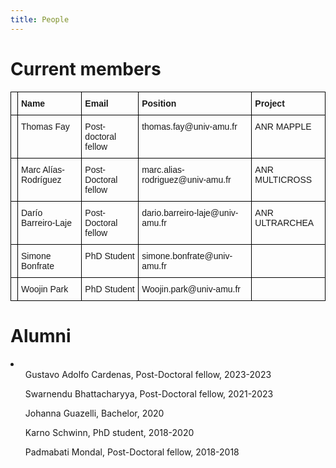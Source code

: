 ```yaml
---
title: People
---
```


<h1>Current members</h1> 
<style type="text/css">
.tg  {border-collapse:collapse;border-spacing:0;}
.tg td{border-color:black;border-style:solid;border-width:1px;font-family:Arial, sans-serif;font-size:14px;
  overflow:hidden;padding:10px 5px;word-break:normal;}
.tg th{border-color:black;border-style:solid;border-width:1px;font-family:Arial, sans-serif;font-size:14px;
  font-weight:normal;overflow:hidden;padding:10px 5px;word-break:normal;}
.tg .tg-1wig{font-weight:bold;text-align:left;vertical-align:top}
.tg .tg-0lax{text-align:left;vertical-align:top}
</style>
<table class="tg">
<thead>
  <tr>
    <th class="tg-0lax"></th>
    <th class="tg-1wig">Name</th>
    <th class="tg-1wig">Email</th>
    <th class="tg-1wig">Position</th>
    <th class="tg-1wig">Project</th>
  </tr>
</thead>
<tbody>
  <tr>
    <td class="tg-0lax"></td>
    <td class="tg-0lax">Thomas Fay</td>
    <td class="tg-0lax">Post-doctoral fellow</td>
    <td class="tg-0lax">thomas.fay@univ-amu.fr</td>
    <td class="tg-0lax">ANR MAPPLE</td>
  </tr>
  <tr>
    <td class="tg-0lax"></td>
    <td class="tg-0lax">Marc Alías-Rodríguez</td>
    <td class="tg-0lax">Post-Doctoral fellow</td>
    <td class="tg-0lax">marc.alias-rodriguez@univ-amu.fr</td>
    <td class="tg-0lax">ANR MULTICROSS</td>
  </tr>
  <tr>
    <td class="tg-0lax"></td>
    <td class="tg-0lax">Darío Barreiro-Laje</td>
    <td class="tg-0lax">Post-Doctoral fellow</td>
    <td class="tg-0lax">dario.barreiro-laje@univ-amu.fr</td>
    <td class="tg-0lax">ANR ULTRARCHEA</td>
  </tr>
  <tr>
    <td class="tg-0lax"></td>
    <td class="tg-0lax">Simone Bonfrate</td>
    <td class="tg-0lax">PhD Student</td>
    <td class="tg-0lax">simone.bonfrate@univ-amu.fr</td>
    <td class="tg-0lax"></td>
  </tr>
  <tr>
    <td class="tg-0lax"></td>
    <td class="tg-0lax">Woojin Park</td>
    <td class="tg-0lax">PhD Student</td>
    <td class="tg-0lax">Woojin.park@univ-amu.fr</td>
    <td class="tg-0lax"></td>
  </tr>
</tbody>
</table>

<h1>Alumni</h1> 
<li>
<ul> Gustavo Adolfo Cardenas, Post-Doctoral fellow, 2023-2023 </ul>
<ul> Swarnendu Bhattacharyya, Post-Doctoral fellow, 2021-2023 </ul>
<ul> Johanna Guazelli, Bachelor, 2020 </ul>
<ul> Karno Schwinn, PhD student, 2018-2020 </ul>
<ul> Padmabati Mondal, Post-Doctoral fellow, 2018-2018</ul>
</li>





